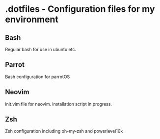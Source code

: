 # .dotfiles - Configuration files for my environment
## Bash
Regular bash for use in ubuntu etc.
## Parrot
Bash configuration for parrotOS
## Neovim
init.vim file for neovim. installation script in progress.
## Zsh
Zsh configuration including oh-my-zsh and powerlevel10k
